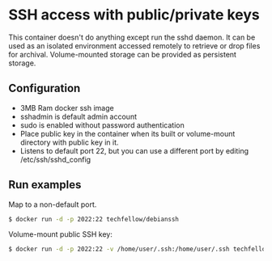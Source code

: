 # SSH access with public/private keys

This container doesn't do anything except run the sshd daemon. It can be used as an isolated environment accessed remotely to retrieve or drop files for archival. Volume-mounted storage can be provided as persistent storage.

## Configuration
  - 3MB Ram docker ssh image
  - sshadmin is default admin account
  - sudo is enabled without password authentication
  - Place public key in the container when its built or volume-mount directory with public key in it.
  - Listens to default port 22, but you can use a different port by editing /etc/ssh/sshd_config

## Run examples

Map to a non-default port.

```bash
$ docker run -d -p 2022:22 techfellow/debianssh
```

Volume-mount public SSH key:

```bash
$ docker run -d -p 2022:22 -v /home/user/.ssh:/home/user/.ssh techfellow/debianssh
```
